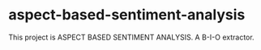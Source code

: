 # aspect-based-sentiment-analysis
This project is ASPECT BASED SENTIMENT ANALYSIS. A B-I-O extractor.

